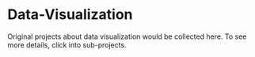 # Data-Visualization
Original projects about data visualization would be collected here. To see more details, click into sub-projects.
